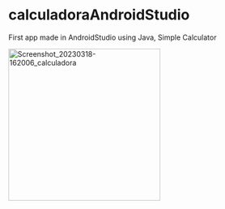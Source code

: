 # calculadoraAndroidStudio
First app made in  AndroidStudio using Java, Simple Calculator

<img src="https://github.com/zergivs/calculadoraAndroidStudio/assets/122318914/5f19f762-7d4b-4346-8f6a-bd30621267e0" alt="Screenshot_20230318-162006_calculadora" width="300">


